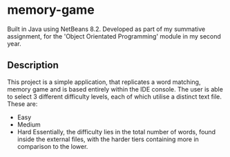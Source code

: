 # memory-game
Built in Java using NetBeans 8.2.
Developed as part of my summative assignment, for the 'Object Orientated Programming' module in my second year.

## Description
This project is a simple application, that replicates a word matching, memory game and is based entirely within the IDE console. 
The user is able to select 3 different difficulty levels, each of which utilise a distinct text file. These are:
* Easy
* Medium
* Hard
Essentially, the difficulty lies in the total number of words, found inside the external files, with the harder tiers containing more in comparison to the lower. 
